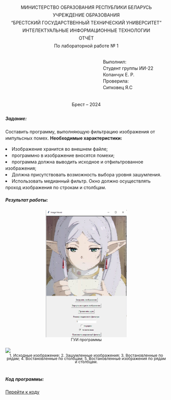 <p style="text-align: center; line-height: 24px;">
МИНИСТЕРСТВО ОБРАЗОВАНИЯ РЕСПУБЛИКИ БЕЛАРУСЬ
<br>
УЧРЕЖДЕНИЕ ОБРАЗОВАНИЯ
<br>
“БРЕСТСКИЙ ГОСУДАРСТВЕННЫЙ ТЕХНИЧЕСКИЙ УНИВЕРСИТЕТ”
<br>
ИНТЕЛЕКТУАЛЬНЫЕ ИНФОРМАЦИОННЫЕ ТЕХНОЛОГИИ
<br>
ОТЧЁТ
<br>
По лабораторной работе № 1
</p>
<div style="width: 100%; display: flex; justify-content: right;">
<p style="width: 200px; line-height: 20px;">
Выполнил:
<br>
Cтудент группы ИИ-22
<br>
Копанчук Е. Р.
<br>
Проверила:
<br>
Ситковец Я.С
</p>
</div>
<p style="text-align: center; line-height: 30px;">
Брест – 2024
</p>

<h5>Задание:</h5>
<p style="line-height: 20px;">
Составить программу, выполняющую фильтрацию изображения от импульсных помех.
<span style="font-weight: bold;">Необходимые характеристики:</span>
<div style="line-height: 20px;">
<li>Изображение хранится во внешнем файле;</li>
<li>программно в изображение вносятся помехи;</li>
<li>программа должна выводить исходное и отфильтрованное изображения;</li>
<li>Должна присутствовать возможность выбора уровня зашумления.</li>
<li>Использовать медианный фильтр. Окно должно осуществлять проход изображения по строкам и столбцам.</li>
</div>

<h5>Результат работы:</h5>

<div style="width: 100%; text-align: center;">
<img src="./program.png" style="width: 50%;"/>
</div>
<div style="line-height: 10px; width: 100%; text-align: center; font-size: 12px; padding-bottom: 20px;">ГУИ программы</div>

<img src="./examples.png"/>
<div style="line-height: 10px; width: 100%; text-align: center; font-size: 12px; padding-bottom: 20px;">1. Исходные изображение; 2. Зашумленные изображения; 3. Востановленные по рядам; 4. Востановленные по столбцам; 5. Востановленные изображения по рядам и столбцам.</div>

<h5>Код программы:</h5>
<a href="https://www.youtube.com/shorts/oyCyZYlJYRU">Перейти к коду</a>
